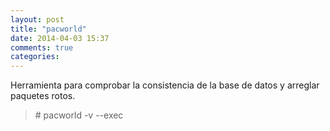 ```yaml
---
layout: post
title: "pacworld"
date: 2014-04-03 15:37
comments: true
categories: 
---
```

Herramienta para comprobar la consistencia de la base de datos y arreglar paquetes rotos.

>\# pacworld -v --exec

